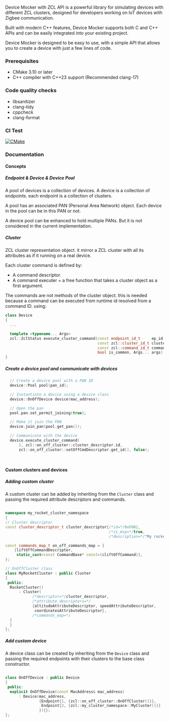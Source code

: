 Device Mocker with ZCL API is a powerful library for simulating devices with different ZCL clusters, designed for developers working on IoT devices with Zigbee communication.

Built with modern C++ features, Device Mocker supports both C and C++ APIs and can be easily integrated into your existing project.

Device Mocker is designed to be easy to use, with a simple API that allows you to create a device with just a few lines of code.

### Prerequisites

- CMake 3.10 or later
- C++ compiler with C++23 support (Recommended clang-17)

### Code quality checks

- libsanitizer
- clang-tidy
- cppcheck
- clang-format

### CI Test

[![CMake](https://github.com/zakaria1193/mockerbee/actions/workflows/cmake.yml/badge.svg)](https://github.com/zakaria1193/mockerbee/actions/workflows/cmake.yml)

### Documentation

#### Concepts

##### Endpoint & Device & Device Pool

A pool of devices is a collection of devices. A device is a collection of endpoints. each endpoint is a collection of clusters.

A pool has an associated PAN (Personal Area Network) object. Each device in the pool can be in this PAN or not.

A device pool can be enhanced to hold multiple PANs. But it is not considered in the current implementation.

##### Cluster

ZCL cluster representation object. it mirror a ZCL cluster with all its attributes as if it running on a real device.

Each cluster command is defined by:

- A command descriptor.
- A command executer = a free function that takes a cluster object as a first argument.

The commands are not methods of the cluster object. this is needed because a command can be executed from runtime
id resolved from a command ID. using:

```C++
class Device
{
  ...

  template <typename... Args>
  zcl::ZclStatus execute_cluster_command(const endpoint_id_t     ep_id,
                                         const zcl::cluster_id_t cluster_id,
                                         const zcl::command_id_t command_id,
                                         bool is_common, Args... args);
}
```

##### Create a device pool and communicate with devices

```C++
  // Create a device pool with a PAN ID
  device::Pool pool(pan_id);

  // Instantiate a device using a device class
  device::OnOffDevice device(mac_address);

  // Open the pan
  pool.pan.set_permit_joining(true);

  // Make it join the PAN
  device.join_pan(pool.get_pan());

  // Communicate with the device
  device.execute_cluster_command(
      1, zcl::on_off_cluster::cluster_descriptor.id,
      zcl::on_off_cluster::setOffCmdDescriptor.get_id(), false);




```

#### Custom clusters and devices

##### Adding custom cluster

A custom cluster can be added by inheriting from the `Cluster` class and passing the required
attribute descriptors and commands.

```C++

namespace my_rocket_cluster_namespace
{
// Cluster descriptor
const cluster_descriptor_t cluster_descriptor{/*id=*/0xF001,
                                              /*is_msp=*/true,
                                              /*description=*/"My rocket cluster"};

const commands_map_t on_off_commands_map = {
    {liftOffCommandDescriptor,
     static_cast<const CommandBase* const>(&liftOffCommand)},
};

// OnOffCluster class
class MyRocketCluster : public Cluster
{
 public:
  RocketCluster()
      : Cluster(
            /*descriptor=*/cluster_descriptor,
            /*attribute_descriptors=*/
            {altitudeAttributeDescriptor, speedAttributeDescriptor,
             coordinatesAttributeDescriptor},
            /*commands_map=*/
  {
  }
};
```

##### Add custom device

A device class can be created by inheriting from the `Device` class and passing the required
endpoints with their clusters to the base class constructor.

```C++

class OnOffDevice : public Device
{
 public:
  explicit OnOffDevice(const MacAddress& mac_address)
      : Device(mac_address,
               {Endpoint{1, {zcl::on_off_cluster::OnOffCluster()}},
                Endpoint{2, {zcl::my_cluster_namespace::MyCluster()}}
               }){};
};
```
